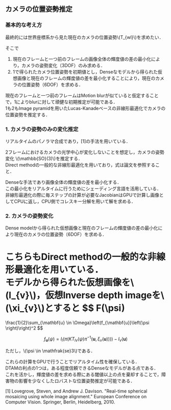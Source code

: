 ## カメラの位置姿勢推定

### 基本的な考え方
最終的には世界座標系から見た現在のカメラの位置姿勢\\(T_{wl}\\)を求めたい．  

そこで  

1. 現在のフレームと一つ前のフレームの画像全体の輝度値の差の最小化により，カメラの姿勢変化（3DOF）のみ求める．  
2. 1で得られたカメラ位置姿勢を初期値とし，Denseなモデルから得られた仮想画像と現在のフレームの輝度値の差を最小化することにより，現在のカメラの位置姿勢（6DOF）を求める．  

現在のフレームと一つ前のフレームはMotion blurが似ていると仮定することで，1によりblurに対して頑健な初期推定が可能である．  
1も2もImage pyramidを用いたLucas-Kanadeベースの非線形最適化でカメラの位置姿勢を推定する．

### 1. カメラの姿勢のみの変化推定
リアルタイムのパノラマ合成であり，[1]の手法を用いている．  

2フレームにおけるカメラの光学中心が変化しないことを想定し，カメラの姿勢変化 \\(\mathbb{SO}(3)\\)を推定する．  
Direct methodの一般的な非線形最適化を用いており，式は論文を参照すること．  

Denseな手法であり画像全体の輝度値の差を最小化する．  
この最小化をリアルタイムに行うためにシェーディング言語を活用している．  
非線形最適化の際に毎ステップの計算が必要なJacobianはGPUで計算し画像としてCPUに返し，CPU側でコレスキー分解を用いて解を求める．  

### 2. カメラの姿勢変化
Dense modelから得られた仮想画像と現在のフレームの輝度値の差の最小化により現在のカメラの位置姿勢（6DOF）を求める．  
  
こちらもDirect methodの一般的な非線形最適化を用いている．  
モデルから得られた仮想画像を\\(I_{v}\\)，仮想Inverse depth imageを\\(\xi_{v}\\)とすると
$$
F(\psi)
=
\frac{1}{2}\sum_{\mathbf{u} \in \Omega}\left(f_{\mathbf{u}}\left(\psi \right)\right)^2
$$

$$
f_{\mathbf{u}} \left(\psi \right) 
=  I_{l}\left(\pi(K T_{lv}(\psi) \pi^{-1}(\mathbf{u}, \xi_{v}(\mathbf{u})))\right) - I_v(\mathbf{u})
$$
  
ただし，\\(\psi \in \mathfrak{se}3\\)である．  
  
これらの計算をGPUで行うことでリアルタイム性を確保している．  
DTAMの利点の1つは，ある程度信頼できるDenseなモデルがある点である．  
これを活かし，輝度値の差を求める際にある閾値以上の点を棄却することで，障害物の影響を少なくしたロバストな位置姿勢推定が可能である．  
  
[1] Lovegrove, Steven, and Andrew J. Davison. "Real-time spherical mosaicing using whole image alignment." European Conference on Computer Vision. Springer, Berlin, Heidelberg, 2010.
